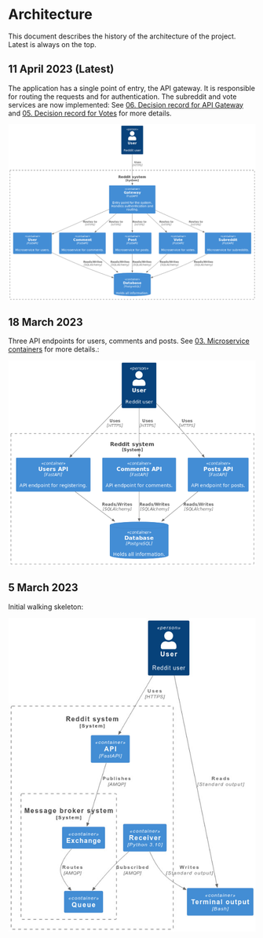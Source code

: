 # Architecture

This document describes the history of the architecture of the project. Latest is always on the top.

## 11 April 2023 (Latest)

The application has a single point of entry, the API gateway. It is responsible for routing the
requests and for authentication. The subreddit and vote services are now implemented:
See [06. Decision record for API Gateway](decisions/api/06-api-gateway.md) and
[05. Decision record for Votes](decisions/api/05-votes-microservice.md) for more details.

![img](img/2023-04-11-architecture.png "Architecture from 11 April 2023")

## 18 March 2023

Three API endpoints for users, comments and posts. See
[03. Microservice containers](decisions/api/04-microservice-containers.md) for more details.:

![img](img/2023-03-18-architecture.png "Architecture from 18 March 2023")

## 5 March 2023

Initial walking skeleton:

![img](img/2023-03-05-architecture.png "Architecture from 5 March 2023")
